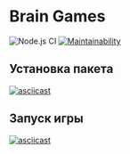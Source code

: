 # Brain Games

![Node.js CI](https://github.com/romanzemerov/frontend-project-lvl1/workflows/Node.js%20CI/badge.svg) [![Maintainability](https://api.codeclimate.com/v1/badges/a99a88d28ad37a79dbf6/maintainability)](https://codeclimate.com/github/codeclimate/codeclimate/maintainability)

## Установка пакета

[![asciicast](https://asciinema.org/a/3fGRdR8cE6Cq1MxOoOvcra7Zt.svg)](https://asciinema.org/a/3fGRdR8cE6Cq1MxOoOvcra7Zt)

## Запуск игры

[![asciicast](https://asciinema.org/a/8LY0qABKdBXuuJQtgOK2J6gI1.svg)](https://asciinema.org/a/8LY0qABKdBXuuJQtgOK2J6gI1)
